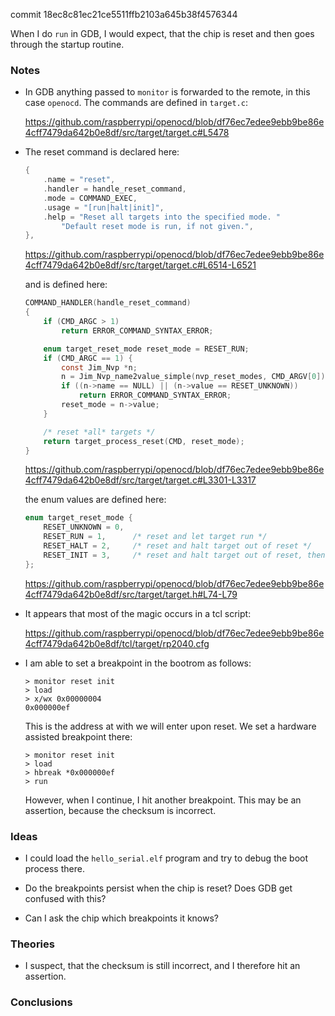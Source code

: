 commit 18ec8c81ec21ce5511ffb2103a645b38f4576344

When I do `run` in GDB, I would expect, that the chip is reset and then goes through the startup routine.

### Notes

-   In GDB anything passed to `monitor` is forwarded to the remote, in this case `openocd`.
    The commands are defined in `target.c`:

    https://github.com/raspberrypi/openocd/blob/df76ec7edee9ebb9be86e4cff7479da642b0e8df/src/target/target.c#L5478

-   The reset command is declared here:

    ```c
    {
		.name = "reset",
		.handler = handle_reset_command,
		.mode = COMMAND_EXEC,
		.usage = "[run|halt|init]",
		.help = "Reset all targets into the specified mode. "
			"Default reset mode is run, if not given.",
	},
    ```
    https://github.com/raspberrypi/openocd/blob/df76ec7edee9ebb9be86e4cff7479da642b0e8df/src/target/target.c#L6514-L6521

    and is defined here:

    ```c
    COMMAND_HANDLER(handle_reset_command)
    {
        if (CMD_ARGC > 1)
            return ERROR_COMMAND_SYNTAX_ERROR;

        enum target_reset_mode reset_mode = RESET_RUN;
        if (CMD_ARGC == 1) {
            const Jim_Nvp *n;
            n = Jim_Nvp_name2value_simple(nvp_reset_modes, CMD_ARGV[0]);
            if ((n->name == NULL) || (n->value == RESET_UNKNOWN))
                return ERROR_COMMAND_SYNTAX_ERROR;
            reset_mode = n->value;
        }

        /* reset *all* targets */
        return target_process_reset(CMD, reset_mode);
    }
    ```
    https://github.com/raspberrypi/openocd/blob/df76ec7edee9ebb9be86e4cff7479da642b0e8df/src/target/target.c#L3301-L3317

    the enum values are defined here:

    ```c
    enum target_reset_mode {
        RESET_UNKNOWN = 0,
        RESET_RUN = 1,		/* reset and let target run */
        RESET_HALT = 2,		/* reset and halt target out of reset */
        RESET_INIT = 3,		/* reset and halt target out of reset, then run init script */
    };
    ```
    https://github.com/raspberrypi/openocd/blob/df76ec7edee9ebb9be86e4cff7479da642b0e8df/src/target/target.h#L74-L79

-   It appears that most of the magic occurs in a tcl script:

    https://github.com/raspberrypi/openocd/blob/df76ec7edee9ebb9be86e4cff7479da642b0e8df/tcl/target/rp2040.cfg

-   I am able to set a breakpoint in the bootrom as follows:

    ```none
    > monitor reset init
    > load
    > x/wx 0x00000004
    0x000000ef
    ```

    This is the address at with we will enter upon reset.
    We set a hardware assisted breakpoint there:

    ```none
    > monitor reset init
    > load
    > hbreak *0x000000ef
    > run
    ```

    However, when I continue, I hit another breakpoint.
    This may be an assertion, because the checksum is incorrect.

### Ideas

-   I could load the `hello_serial.elf` program and try to debug the boot process there.

-   Do the breakpoints persist when the chip is reset?
    Does GDB get confused with this?

-   Can I ask the chip which breakpoints it knows?

### Theories

-   I suspect, that the checksum is still incorrect, and I therefore hit an assertion.

### Conclusions

